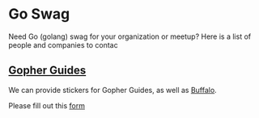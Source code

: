 # Go Swag
Need Go (golang) swag for your organization or meetup?  Here is a list of people and companies to contac

## [Gopher Guides](https://www.gopherguides.com)

We can provide stickers for Gopher Guides, as well as [Buffalo](https://gobuffalo.io).

Please fill out this [form](https://goo.gl/forms/sgl7Vk1AaDdM7FCj2)
